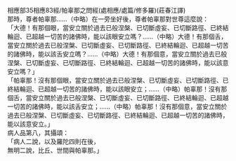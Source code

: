 相應部35相應83經/帕辜那之問經(處相應/處篇/修多羅)(莊春江譯)  
那時，尊者帕辜那……（中略）在一旁坐好後，尊者帕辜那對世尊這麼說：  
「大德！有那個眼，當安立關於過去已般涅槃、已切斷虛妄、已切斷路徑、已終結輪迴、已超越一切苦的諸佛時，能以該眼安立嗎？……（中略）大德！有那個舌，當安立關於過去已般涅槃、已切斷虛妄、已切斷路徑、已終結輪迴、已超越一切苦的諸佛時，能以該舌安立嗎？……（中略）大德！有那個意，當安立關於過去已般涅槃、已切斷虛妄、已切斷路徑、已終結輪迴、已超越一切苦的諸佛時，能以該意安立嗎？」  
「帕辜那！沒有那個眼，當安立關於過去已般涅槃、已切斷虛妄、已切斷路徑、已終結輪迴、已超越一切苦的諸佛時，能以該眼安立；……（中略）帕辜那！沒有那個舌，當安立關於過去已般涅槃、已切斷虛妄、已切斷路徑、已終結輪迴、已超越一切苦的諸佛時，能以該舌安立；……（中略）帕辜那！沒有那個意，當安立關於過去已般涅槃、已切斷虛妄、已切斷路徑、已終結輪迴、已超越一切苦的諸佛時，能以該意安立。」  
病人品第八，其攝頌：  
「病人二說，以及羅陀四則在後，  
無明二說，比丘、世間與帕辜那。」  
  
  
